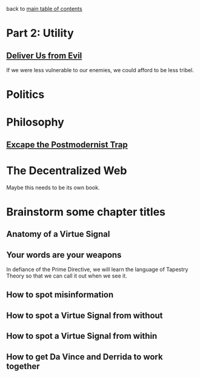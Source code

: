 back to [main table of contents](https://github.com/wds4/tribal-tapestry/blob/main/essays/bookJustification/README.md)

Part 2: Utility
=====

## [Deliver Us from Evil]()
If we were less vulnerable to our enemies, we could afford to be less tribel.

# Politics

# Philosophy

## [Excape the Postmodernist Trap]()

# The Decentralized Web
Maybe this needs to be its own book.

# Brainstorm some chapter titles

## Anatomy of a Virtue Signal

## Your words are your weapons
In defiance of the Prime Directive, we will learn the language of Tapestry Theory so that we can call it out when we see it.

## How to spot misinformation

## How to spot a Virtue Signal from without

## How to spot a Virtue Signal from within

## How to get Da Vince and Derrida to work together
